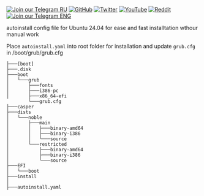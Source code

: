[![Join our Telegram RU](https://img.shields.io/badge/Telegram-RU-03A500?style=for-the-badge&logo=telegram&logoColor=white&labelColor=blue&color=red)](https://t.me/hidden_coding)
[![GitHub](https://img.shields.io/badge/GitHub-181717?style=for-the-badge&logo=github&logoColor=white)](https://github.com/aero25x)
[![Twitter](https://img.shields.io/badge/Twitter-1DA1F2?style=for-the-badge&logo=x&logoColor=white)](https://x.com/aero25x)
[![YouTube](https://img.shields.io/badge/YouTube-FF0000?style=for-the-badge&logo=youtube&logoColor=white)](https://www.youtube.com/@flaming_chameleon)
[![Reddit](https://img.shields.io/badge/Reddit-FF3A00?style=for-the-badge&logo=reddit&logoColor=white)](https://www.reddit.com/r/HiddenCode/)
[![Join our Telegram ENG](https://img.shields.io/badge/Telegram-EN-03A500?style=for-the-badge&logo=telegram&logoColor=white&labelColor=blue&color=red)](https://t.me/hidden_coding_en)



autoinstall config file for Ubuntu 24.04 for ease and fast installtation wthour manual work

Place `autoinstall.yaml` into root folder for installation and update `grub.cfg` in /boot/grub/grub.cfg

```
├───[boot]
├───.disk
├───boot
│   └───grub
│       ├───fonts
│       ├───i386-pc
│       ├───x86_64-efi
        └───grub.cfg
├───casper
├───dists
│   └───noble
│       ├───main
│       │   ├───binary-amd64
│       │   ├───binary-i386
│       │   └───source
│       └───restricted
│           ├───binary-amd64
│           ├───binary-i386
│           └───source
├───EFI
│   └───boot
├───install
│
├───autoinstall.yaml
```
